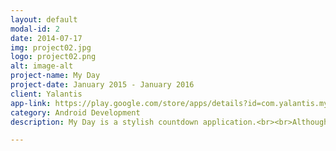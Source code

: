 ```yaml
---
layout: default
modal-id: 2
date: 2014-07-17
img: project02.jpg
logo: project02.png
alt: image-alt
project-name: My Day
project-date: January 2015 - January 2016
client: Yalantis
app-link: https://play.google.com/store/apps/details?id=com.yalantis.myday
category: Android Development
description: My Day is a stylish countdown application.<br><br>Although it seems very simple but it isn't. I got a lot of legacy code and had to rewrite all critical parts one by one. Eventually I was able to update architecture, improve stability and implement new features.<br><br>While developing App Widget I faced with several issues and wrote <a href="https://yalantis.com/blog/the-dark-side-of-android-app-widgets/" target="blank">an article</a> about it.<br><br>I had to work in the conditions of quick change of requirements because customer experimented with monetization methods.<br><br>After all changes the amount of users began to grow. Now application has more than <b>1 billion downloads</b>.

---
```


